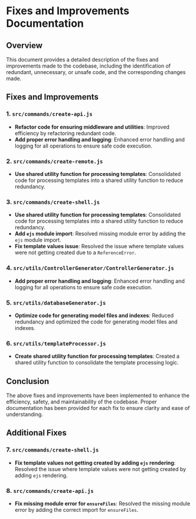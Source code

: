 # Fixes and Improvements Documentation

## Overview

This document provides a detailed description of the fixes and improvements made to the codebase, including the identification of redundant, unnecessary, or unsafe code, and the corresponding changes made.

## Fixes and Improvements

### 1. `src/commands/create-api.js`
- **Refactor code for ensuring middleware and utilities**: Improved efficiency by refactoring redundant code.
- **Add proper error handling and logging**: Enhanced error handling and logging for all operations to ensure safe code execution.

### 2. `src/commands/create-remote.js`
- **Use shared utility function for processing templates**: Consolidated code for processing templates into a shared utility function to reduce redundancy.

### 3. `src/commands/create-shell.js`
- **Use shared utility function for processing templates**: Consolidated code for processing templates into a shared utility function to reduce redundancy.
- **Add `ejs` module import**: Resolved missing module error by adding the `ejs` module import.
- **Fix template values issue**: Resolved the issue where template values were not getting created due to a `ReferenceError`.

### 4. `src/utils/ControllerGenerator/ControllerGenerator.js`
- **Add proper error handling and logging**: Enhanced error handling and logging for all operations to ensure safe code execution.

### 5. `src/utils/databaseGenerator.js`
- **Optimize code for generating model files and indexes**: Reduced redundancy and optimized the code for generating model files and indexes.

### 6. `src/utils/templateProcessor.js`
- **Create shared utility function for processing templates**: Created a shared utility function to consolidate the template processing logic.

## Conclusion

The above fixes and improvements have been implemented to enhance the efficiency, safety, and maintainability of the codebase. Proper documentation has been provided for each fix to ensure clarity and ease of understanding.

## Additional Fixes

### 7. `src/commands/create-shell.js`
- **Fix template values not getting created by adding `ejs` rendering**: Resolved the issue where template values were not getting created by adding `ejs` rendering.

### 8. `src/commands/create-api.js`
- **Fix missing module error for `ensureFiles`**: Resolved the missing module error by adding the correct import for `ensureFiles`.
